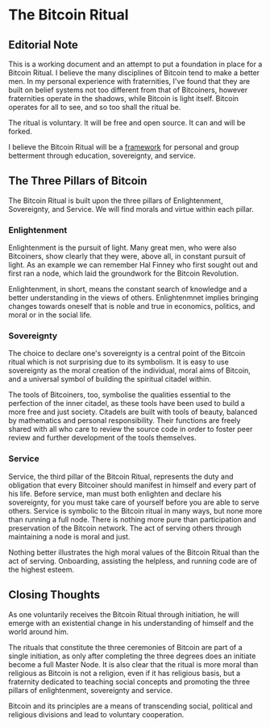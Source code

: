 # The Bitcoin Ritual

## Editorial Note

This is a working document and an attempt to put a foundation in place for a Bitcoin Ritual. I believe the many disciplines of Bitcoin tend to make a better men. In my personal experience with fraternities, I've found that they are built on belief systems not too different from that of Bitcoiners, however fraternities operate in the shadows, while Bitcoin is light itself. Bitcoin operates for all to see, and so too shall the ritual be. 

The ritual is voluntary. It will be free and open source. It can and will be forked. 

I believe the Bitcoin Ritual will be a [framework](https://github.com/joe-rodgers/bitcoinritual/blob/master/ceremonies.md) for personal and group betterment through education, sovereignty, and service.

## The Three Pillars of Bitcoin
The Bitcoin Ritual is built upon the three pillars of Enlightenment, Sovereignty, and Service. We will find morals and virtue within each pillar.

### Enlightenment
Enlightenment is the pursuit of light. Many great men, who were also Bitcoiners, show clearly that they were, above all, in constant pursuit of light. As an example we can remember Hal Finney who first sought out and first ran a node, which laid the groundwork for the Bitcoin Revolution. 

Enlightenment, in short, means the constant search of knowledge and a better understanding in the views of others. Enlightenmnet implies bringing changes towards oneself that is noble and true in economics, politics, and moral or in the social life. 

### Sovereignty
The choice to declare one's sovereignty is a central point of the Bitcoin ritual which is not surprising due to its symbolism. It is easy to use sovereignty as the moral creation of the individual, moral aims of Bitcoin, and a universal symbol of building the spiritual citadel within.

The tools of Bitcoiners, too, symbolise the qualities essential to the perfection of the inner citadel, as these tools have been used to build a more free and just society. Citadels are built with tools of beauty, balanced by mathematics and personal responsibility. Their functions are freely shared with all who care to review the source code in order to foster peer review and further development of the tools themselves. 

### Service
Service, the third pillar of the Bitcoin Ritual, represents the duty and obligation that every Bitcoiner should manifest in himself and every part of his life. Before service, man must both enlighten and declare his sovereignty, for you must take care of yourself before you are able to serve others. Service is symbolic to the Bitcoin ritual in many ways, but none more than running a full node. There is nothing more pure than participation and preservation of the Bitcoin network. The act of serving others through maintaining a node is moral and just. 

Nothing better illustrates the high moral values of the Bitcoin Ritual than the act of serving. Onboarding, assisting the helpless, and running code are of the highest esteem. 

## Closing Thoughts
As one voluntarily receives the Bitcoin Ritual through initiation, he will emerge with an existential change in his understanding of himself and the world around him. 

The rituals that constitute the three ceremonies of Bitcoin are part of a single initiation, as only after completing the three degrees does an initiate become a full Master Node. It is also clear that the ritual is more moral than religious as Bitcoin is not a religion, even if it has religious basis, but a fraternity dedicated to teaching social concepts and promoting the three pillars of enlightenment, sovereignty and service. 
 
Bitcoin and its principles are a means of transcending social, political and religious divisions and lead to voluntary cooperation.
